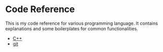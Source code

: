 # Code Reference

This is my code reference for various programming language. It contains explanations and some boilerplates for common functionalities.

* [C++](https://github.com/iamfranco/code_ref/blob/master/cpp_ref.md)
* [git](https://github.com/iamfranco/code_ref/blob/master/git_ref.md)
